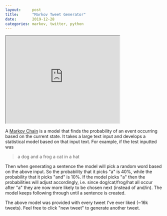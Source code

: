 ```yaml
---
layout:     post
title:      "Markov Tweet Generator"
date:       2019-12-28
categories: markov, twitter, python
---
```

<iframe src="https://twitter-markov.herokuapp.com/" style="overflow:hidden;
         height: 20em; width: 26em"></iframe>


A [Markov Chain](https://en.wikipedia.org/wiki/Markov_chain) is a model that finds the probability of an event occurring based on the current state. It takes a large text input and develops a statistical model based on that input text. For example, if the test inputted was

> a dog and a frog
> a cat in a hat

Then when generating a sentence the model will pick a random word based on the above input. So the probability that it picks "a" is 40%, while the probability that it picks "and" is 10%. If the model picks "a" then the probabilities will adjust accordingly, i.e. since dog/cat/frog/hat all occur after "a" they are now more likely to be chosen next (instead of and/in). The model keeps following through until a sentence is created.

The above model was provided with every tweet I've ever liked (~16k tweets). Feel free to click "new tweet" to generate another tweet.
